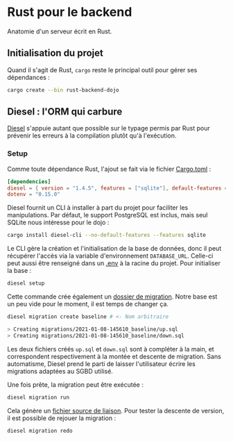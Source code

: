 # Rust pour le backend

Anatomie d'un serveur écrit en Rust.

## Initialisation du projet

Quand il s'agit de Rust, `cargo` reste le principal outil
pour gérer ses dépendances :

```sh
cargo create --bin rust-backend-dojo
```

## Diesel : l'ORM qui carbure

[Diesel](http://diesel.rs/) s'appuie autant que possible sur le typage permis par Rust
pour prévenir les erreurs à la compilation plutôt qu'à l'exécution.

### Setup

Comme toute dépendance Rust, l'ajout se fait via le fichier [Cargo.toml](./Cargo.toml) :

```toml
[dependencies]
diesel = { version = "1.4.5", features = ["sqlite"], default-features = false }
dotenv = "0.15.0"
```

Diesel fournit un CLI à installer à part du projet pour faciliter les manipulations.
Par défaut, le support PostgreSQL est inclus, mais seul SQLite nous intéresse pour le dojo :

```sh
cargo install diesel-cli --no-default-features --features sqlite
```

Le CLI gère la création et l'initialisation de la base de données,
donc il peut récupérer l'accès via la variable d'environnement `DATABASE_URL`.
Celle-ci peut aussi être renseigné dans un [.env](./.env) à la racine du projet.
Pour initialiser la base :

```sh
diesel setup
```

Cette commande crée également un [dossier de migration](./migrations).
Notre base est un peu vide pour le moment, il est temps de changer ça.

```sh
diesel migration create baseline # <- Nom arbitraire

> Creating migrations/2021-01-08-145610_baseline/up.sql
> Creating migrations/2021-01-08-145610_baseline/down.sql
```

Les deux fichiers créés `up.sql` et `down.sql` sont
à compléter à la main, et correspondent respectivement à
la montée et descente de migration. Sans automatisme,
Diesel prend le parti de laisser l'utilisateur écrire les
migrations adaptées au SGBD utilisé.

Une fois prête, la migration peut être exécutée :

```sh
diesel migration run
```
Cela génère un [fichier source de liaison](./src/schema.rs).
Pour tester la descente de version, il est possible de
rejouer la migration :


```sh
diesel migration redo
```
